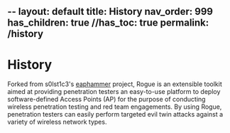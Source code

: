 --
layout: default
title: History
nav_order: 999
has_children: true
//has_toc: true
permalink: /history
---

# History

Forked from s0lst1c3's [eaphammer](https://github.com/s0lst1c3/eaphammer) project, Rogue is an extensible toolkit aimed at providing penetration testers an easy-to-use platform to deploy software-defined Access Points (AP) for the purpose of conducting wireless penetration testing and red team engagements. By using Rogue, penetration testers can easily perform targeted evil twin attacks against a variety of wireless network types. 

